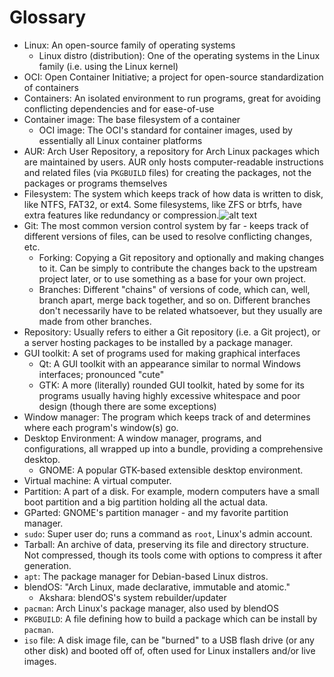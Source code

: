 # Glossary

- Linux: An open-source family of operating systems
  - Linux distro (distribution): One of the operating systems in the Linux family (i.e. using the Linux kernel)
- OCI: Open Container Initiative; a project for open-source standardization of containers
- Containers: An isolated environment to run programs, great for avoiding conflicting dependencies and for ease-of-use
- Container image: The base filesystem of a container
  - OCI image: The OCI's standard for container images, used by essentially all Linux container platforms
- AUR: Arch User Repository, a repository for Arch Linux packages which are maintained by users. AUR only hosts computer-readable instructions and related files (via `PKGBUILD` files) for creating the packages, not the packages or programs themselves
- Filesystem: The system which keeps track of how data is written to disk, like NTFS, FAT32, or ext4. Some filesystems, like ZFS or btrfs, have extra features like redundancy or compression.![alt text](image.png)
- Git: The most common version control system by far - keeps track of different versions of files, can be used to resolve conflicting changes, etc.
  - Forking: Copying a Git repository and optionally and making changes to it. Can be simply to contribute the changes back to the upstream project later, or to use something as a base for your own project.
  - Branches: Different "chains" of versions of code, which can, well, branch apart, merge back together, and so on. Different branches don't necessarily have to be related whatsoever, but they usually are made from other branches.
- Repository: Usually refers to either a Git repository (i.e. a Git project), or a server hosting packages to be installed by a package manager.
- GUI toolkit: A set of programs used for making graphical interfaces
  - Qt: A GUI toolkit with an appearance similar to normal Windows interfaces; pronounced "cute"
  - GTK: A more (literally) rounded GUI toolkit, hated by some for its programs usually having highly excessive whitespace and poor design (though there are some exceptions)
- Window manager: The program which keeps track of and determines where each program's window(s) go.
- Desktop Environment: A window manager, programs, and configurations, all wrapped up into a bundle, providing a comprehensive desktop.
  - GNOME: A popular GTK-based extensible desktop environment.
- Virtual machine: A virtual computer.
- Partition: A part of a disk. For example, modern computers have a small boot partition and a big partition holding all the actual data.
- GParted: GNOME's partition manager - and my favorite partition manager.
- `sudo`: Super user do; runs a command as `root`, Linux's admin account.
- Tarball: An archive of data, preserving its file and directory structure. Not compressed, though its tools come with options to compress it after generation.
- `apt`: The package manager for Debian-based Linux distros.
- blendOS: "Arch Linux, made declarative, immutable and atomic."
  - Akshara: blendOS's system rebuilder/updater
- `pacman`: Arch Linux's package manager, also used by blendOS
- `PKGBUILD`: A file defining how to build a package which can be install by `pacman`.
- `iso` file: A disk image file, can be "burned" to a USB flash drive (or any other disk) and booted off of, often used for Linux installers and/or live images.
